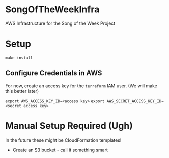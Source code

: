 # SongOfTheWeekInfra
AWS Infrastructure for the Song of the Week Project

# Setup
`make install`

## Configure Credentials in AWS
For now, create an access key for the `terraform` IAM user. (We will make this better later)

`export AWS_ACCESS_KEY_ID=<access key>`
`export AWS_SECRET_ACCESS_KEY_ID=<secret access key>`

# Manual Setup Required (Ugh)
In the future these might be CloudFormation templates!

* Create an S3 bucket - call it something smart
